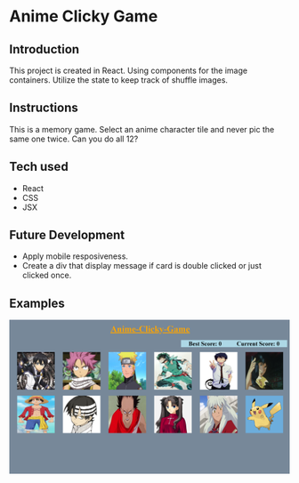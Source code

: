 # Anime Clicky Game

## Introduction
This project is created in React. Using components for the image containers. Utilize the state to keep track of shuffle images. 

## Instructions
This is a memory game. Select an anime character tile and never pic the same one twice. Can you do all 12? 

## Tech used
* React
* CSS
* JSX

<h2> Future Development </h2>

* Apply mobile resposiveness.
* Create a div that display message if card is double clicked or just clicked once. 

<h2> Examples </h2>

<img src="./src/components/images/front.png">
